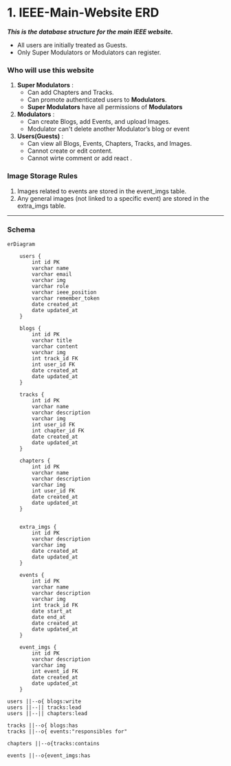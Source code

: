 # 1. IEEE-Main-Website ERD

***This is the database structure for the main IEEE website.***
- All users are initially treated as Guests.
- Only Super Modulators or Modulators can register.

### Who will use this website
1. **Super Modulators** :
   - Can add Chapters and Tracks.
   - Can promote authenticated users to **Modulators**.
   - **Super Modulators** have all permissions of **Modulators**
2. **Modulators** :
   - Can create Blogs, add Events, and upload Images.
   - Modulator can't delete another Modulator’s blog or event
3. **Users(Guests)** :
   -  Can view all Blogs, Events, Chapters, Tracks, and Images.
   -  Cannot create or edit content.
   -  Cannot wirte comment or add react .

### Image Storage Rules
1. Images related to events are stored in the event_imgs table.
1. Any general images (not linked to a specific event) are stored in the extra_imgs table.

---

### Schema 

```mermaid
erDiagram

    users {
        int id PK
        varchar name
        varchar email
        varchar img
        varchar role
        varchar ieee_position
        varchar remember_token
        date created_at
        date updated_at
    }

    blogs {
        int id PK
        varchar title
        varchar content
        varchar img
        int track_id FK
        int user_id FK
        date created_at
        date updated_at
    }

    tracks {
        int id PK
        varchar name
        varchar description
        varchar img
        int user_id FK
        int chapter_id FK
        date created_at
        date updated_at
    }

    chapters {
        int id PK
        varchar name
        varchar description
        varchar img
        int user_id FK
        date created_at
        date updated_at
    }


    extra_imgs {
        int id PK
        varchar description
        varchar img
        date created_at
        date updated_at
    }

    events {
        int id PK
        varchar name
        varchar description
        varchar img
        int track_id FK
        date start_at
        date end_at 
        date created_at
        date updated_at
    }

    event_imgs {
        int id PK
        varchar description
        varchar img
        int event_id FK
        date created_at
        date updated_at
    }

users ||--o{ blogs:write
users ||--|| tracks:lead
users ||--|| chapters:lead

tracks ||--o{ blogs:has
tracks ||--o{ events:"responsibles for"

chapters ||--o{tracks:contains

events ||--o{event_imgs:has

```

